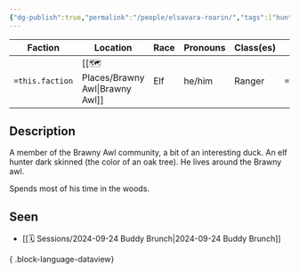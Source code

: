 ```yaml
---
{"dg-publish":true,"permalink":"/people/elsavara-roarin/","tags":["hunter"]}
---
```



| Faction         | Location         | Race         | Pronouns         | Class(es)            | Title               |
| --------------- | ---------------- | ------------ | ---------------- | -------------------- | ------------------- |
| `=this.faction` | [[🗺️ Places/Brawny Awl\|Brawny Awl]] | Elf | he/him | Ranger | `=this["title(s)"]` |
## Description
A member of the Brawny Awl community, a bit of an interesting duck. An elf hunter dark skinned (the color of an oak tree). He lives around the Brawny awl. 

Spends most of his time in the woods.
## Seen
- [[🗓️ Sessions/2024-09-24 Buddy Brunch\|2024-09-24 Buddy Brunch]]

{ .block-language-dataview}
